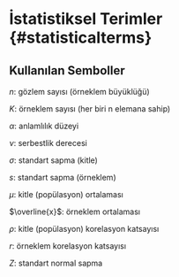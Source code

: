 # İstatistiksel Terimler {#statisticalterms}



## Kullanılan Semboller

$n$: gözlem sayısı (örneklem büyüklüğü)

$K$: örneklem sayısı (her biri n elemana sahip)

$\alpha$: anlamlılık düzeyi

$\nu$: serbestlik derecesi

$\sigma$: standart sapma (kitle)

$s$: standart sapma (örneklem)

$\mu$: kitle (popülasyon) ortalaması

$\overline{x}$: örneklem ortalaması

$\rho$: kitle (popülasyon) korelasyon katsayısı

$r$: örneklem korelasyon katsayısı

$Z$: standart normal sapma
